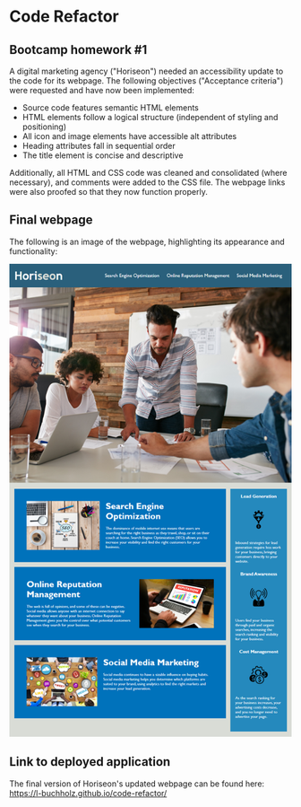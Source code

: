 # Code Refactor

## Bootcamp homework #1

A digital marketing agency ("Horiseon") needed an accessibility update to the code for its webpage. The following objectives ("Acceptance criteria") were requested and have now been implemented:

- Source code features semantic HTML elements
- HTML elements follow a logical structure (independent of styling and positioning)
- All icon and image elements have accessible alt attributes
- Heading attributes fall in sequential order
- The title element is concise and descriptive

Additionally, all HTML and CSS code was cleaned and consolidated (where necessary), and comments were added to the CSS file. The webpage links were also proofed so that they now function properly.

## Final webpage

The following is an image of the webpage, highlighting its appearance and functionality:

![The Horiseon webpage. The screenshot mirrors the original as all edits were made to existing code. This image includes: a navigation bar, now with working links; a header image; and cards with text and images at the bottom of the page.](./assets/images/Horiseon-webpage.png)

## Link to deployed application

The final version of Horiseon's updated webpage can be found here: https://l-buchholz.github.io/code-refactor/

